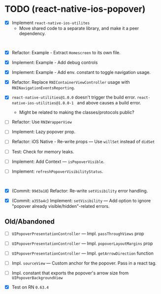 # TODO (react-native-ios-popover)



- [x] Implement `react-native-ios-utilites`
	* Move shared code to a separate library, and make it a peer dependency.

<br>

- [x] Refactor: Example - Extract `Homescreen` to its own file.
- [x] Implement: Example - Add debug controls
- [x] Implement: Example - Add env. constant to toggle navigation usage.
- [x] Refactor: Replace `RNIContainerViewController` usage with `RNINavigationEventsReporting`.





- [x] `react-native-utilities@1.0.0` doesn't trigger the build error. `react-native-ios-utilities@1.0.0-1 ` and above causes a build error.
	* Might be related to making the classes/protocols public?




- [ ] Refactor: Use `RNIWrapperView`
- [ ] Implement: Lazy popover prop.
- [ ] Refactor: iOS Native - Re-write props — Use `willSet` instead of `didSet`
- [ ] Test: Check for memory leaks.
- [ ] Implement: Add Context — `isPopoverVisible`.
- [ ] Implement: `refreshPopoverVisibilityStatus`.

<br>

- [x] (Commit: `99d3a18`) Refactor: Re-write `setVisibility` error handling.
- [x] (Commit: `a355a4c`) Implement:  `setVisibility` — Add option to ignore "popover already visible/hidden"-related errors.







## Old/Abandoned

- [ ] `UIPopoverPresentationController` — Impl. `passThroughViews` prop 
- [ ] `UIPopoverPresentationController` — Impl. `popoverLayoutMargins` prop 
- [ ] `UIPopoverPresentationController` — Impl. `getArrowDirection` function 

- [ ] Impl. `sourceView` — Custom anchor for the popover. Pass in a react tag.
- [ ] Impl. constant that exports the popover's arrow size from `UIPopoverBackgroundView`


- [x] Test on RN `0.63.4`
